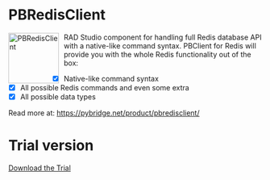 # PBRedisClient
[<img src="https://pybridge.net/wp-content/uploads/2022/06/PBRedisClient_web.webp"
     alt="PBRedisClient"
     style="float: left; margin-right: 10px; width: 100px; height: 100px; " />](https://pybridge.net/product/pbredisclient/)

RAD Studio component for handling full Redis database API with a native-like command syntax.
PBClient for Redis will provide you with the whole Redis functionality out of the box:
- [x] Native-like command syntax
- [x] All possible Redis commands and even some extra
- [x] All possible data types

Read more at:
https://pybridge.net/product/pbredisclient/

# Trial version
[Download the Trial](https://pybridge.net/DownloadTrial.php?product_name=PBRedisClient)

